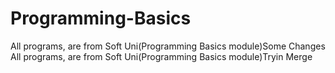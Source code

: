 # Programming-Basics
All programs, are from Soft Uni(Programming Basics module)Some Changes All programs, are from Soft Uni(Programming Basics module)Tryin Merge
